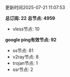 更新时间2025-07-21 11:07:53

**总订阅: 22**
**总节点: 4959**
- vless节点: 10

**google ping有效节点: 92**
- ss节点: 81
- v2ray节点: 8
- trojan节点: 1
- ssr节点: 2
